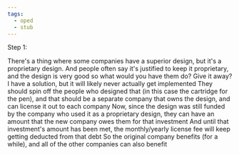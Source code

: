 ```yaml
---
tags:
  - oped
  - stub
---
```

Step 1: 

There's a thing where some companies have a superior design, but it's a proprietary design. And people often say it's justified to keep it proprietary, and the design is very good so what would you have them do? Give it away?
I have a solution, but it will likely never actually get implemented
They should spin off the people who designed that (in this case the cartridge for the pen), and that should be a separate company that owns the design, and can license it out to each company
Now, since the design was still funded by the company who used it as a proprietary design, they can have an amount that the new company owes them for that investment
And until that investment's amount has been met, the monthly/yearly license fee will keep getting deducted from that debt
So the original company benefits (for a while), and all of the other companies can also benefit